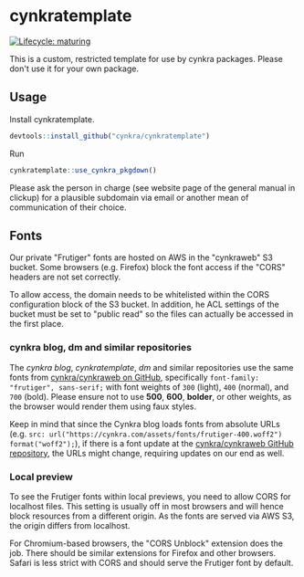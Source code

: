 # cynkratemplate

[![Lifecycle: maturing](https://img.shields.io/badge/lifecycle-maturing-blue.svg)](https://www.tidyverse.org/lifecycle/#maturing)

This is a custom, restricted template for use by cynkra packages.
Please don't use it for your own package.

## Usage

Install cynkratemplate.

```r
devtools::install_github("cynkra/cynkratemplate")
```

Run 

```r
cynkratemplate::use_cynkra_pkgdown()
```

Please ask the person in charge (see website page of the general manual in clickup) for a plausible subdomain via email or another mean of communication of their choice.

## Fonts

Our private "Frutiger" fonts are hosted on AWS in the "cynkraweb" S3 bucket.
Some browsers (e.g. Firefox) block the font access if the "CORS" headers are not set correctly.

To allow access, the domain needs to be whitelisted within the CORS configuration block of the S3 bucket.
In addition, he ACL settings of the bucket must be set to "public read" so the files can actually be accessed in the first place.

### cynkra blog, dm and similar repositories

The *cynkra blog*, *cynkratemplate*, *dm* and similar repositories use the same fonts from [cynkra/cynkraweb on GitHub](https://github.com/cynkra/cynkraweb/blob/main/www/assets/css/base/fonts.css), specifically `font-family: "frutiger", sans-serif;` with font weights of `300` (light), `400` (normal), and `700` (bold). Please ensure not to use **500**, **600**, **bolder**, or other weights, as the browser would render them using faux styles.

Keep in mind that since the Cynkra blog loads fonts from absolute URLs (e.g. `src: url("https://cynkra.com/assets/fonts/frutiger-400.woff2") format("woff2");`), if there is a font update at the [cynkra/cynkraweb GitHub repository](https://github.com/cynkra/cynkraweb/), the URLs might change, requiring updates on our end as well.

### Local preview

To see the Frutiger fonts within local previews, you need to allow CORS for localhost files.
This setting is usually off in most browsers and will hence block resources from a different origin.
As the fonts are served via AWS S3, the origin differs from localhost.

For Chromium-based browsers, the "CORS Unblock" extension does the job.
There should be similar extensions for Firefox and other browsers.
Safari is less strict with CORS and should serve the Frutiger font by default.
